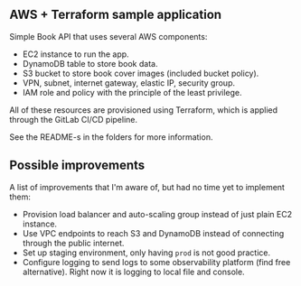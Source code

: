 ## AWS + Terraform sample application

Simple Book API that uses several AWS components:

 - EC2 instance to run the app.
 - DynamoDB table to store book data.
 - S3 bucket to store book cover images (included bucket policy).
 - VPN, subnet, internet gateway, elastic IP, security group.
 - IAM role and policy with the principle of the least privilege.

All of these resources are provisioned using Terraform, which is applied through the 
GitLab CI/CD pipeline.

See the README-s in the folders for more information.

## Possible improvements

A list of improvements that I'm aware of, but had no time yet to implement 
them:

 - Provision load balancer and auto-scaling group instead of just 
plain EC2 instance.
 - Use VPC endpoints to reach S3 and DynamoDB instead of connecting
through the public internet.
 - Set up staging environment, only having ``prod`` is not good practice.
 - Configure logging to send logs to some observability platform (find free 
alternative). Right now it is logging to local file and console.



